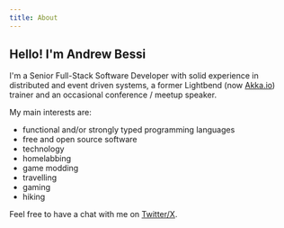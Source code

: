 ```yaml
---
title: About
---
```


## Hello! I'm Andrew Bessi
I'm a Senior Full-Stack Software Developer with solid experience in distributed and event driven systems, a former Lightbend (now [Akka.io](https://en.wikipedia.org/wiki/Akka.io)) trainer and an occasional conference / meetup speaker. 

My main interests are: 

- functional and/or strongly typed programming languages
- free and open source software
- technology
- homelabbing
- game modding
- travelling
- gaming
- hiking

Feel free to have a chat with me on [Twitter/X](https://x.com/sepensai).
